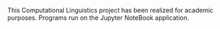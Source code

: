 This Computational Linguistics project has been realized for academic purposes. Programs run on the Jupyter NoteBook application.
